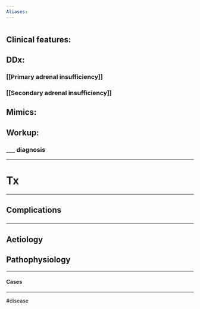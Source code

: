 ```yaml
---
Aliases:
---
```

# 
## Clinical features:
###
## DDx:
### [[Primary adrenal insufficiency]]
### [[Secondary adrenal insufficiency]]
## Mimics:
###
## Workup:
### ___ diagnosis
---
# Tx

---
## Complications
###

---
## Aetiology
## Pathophysiology

---
#### Cases


---
#disease 